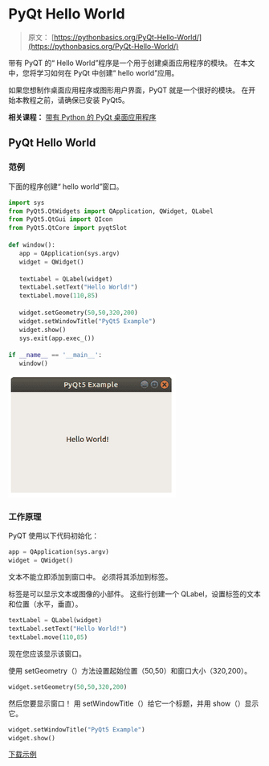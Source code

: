 # PyQt Hello World

> 原文： [https://pythonbasics.org/PyQt-Hello-World/](https://pythonbasics.org/PyQt-Hello-World/)

带有 PyQT 的“ Hello World”程序是一个用于创建桌面应用程序的模块。 在本文中，您将学习如何在 PyQt 中创建“ hello world”应用。

如果您想制作桌面应用程序或图形用户界面，PyQT 就是一个很好的模块。
在开始本教程之前，请确保已安装 PyQt5。

**相关课程：**
[带有 Python 的 PyQt 桌面应用程序](https://gum.co/pysqtsamples)

## PyQt Hello World

### 范例

下面的程序创建“ hello world”窗口。

```py
import sys
from PyQt5.QtWidgets import QApplication, QWidget, QLabel
from PyQt5.QtGui import QIcon
from PyQt5.QtCore import pyqtSlot

def window():
   app = QApplication(sys.argv)
   widget = QWidget()

   textLabel = QLabel(widget)
   textLabel.setText("Hello World!")
   textLabel.move(110,85)

   widget.setGeometry(50,50,320,200)
   widget.setWindowTitle("PyQt5 Example")
   widget.show()
   sys.exit(app.exec_())

if __name__ == '__main__':
   window()

```

![PyQt hello world](img/b3fa1d153d4b7e9a55395cddbe9c8c0a.jpg)

### 工作原理

PyQT 使用以下代码初始化：

```py
app = QApplication(sys.argv)
widget = QWidget()

```

文本不能立即添加到窗口中。 必须将其添加到标签。

标签是可以显示文本或图像的小部件。 这些行创建一个 QLabel，设置标签的文本和位置（水平，垂直）。

```py
textLabel = QLabel(widget)
textLabel.setText("Hello World!")
textLabel.move(110,85)

```

现在您应该显示该窗口。

使用 setGeometry（）方法设置起始位置（50,50）和窗口大小（320,200）。

```py
widget.setGeometry(50,50,320,200)

```

然后您要显示窗口！ 用 setWindowTitle（）给它一个标题，并用 show（）显示它。

```py
widget.setWindowTitle("PyQt5 Example")
widget.show()

```

[下载示例](https://gum.co/pysqtsamples)